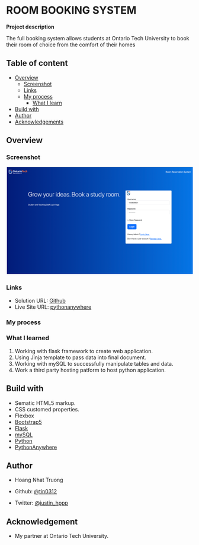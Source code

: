 # ROOM BOOKING SYSTEM

**Project description**

The full booking system allows students at Ontario Tech University to book their room of choice from the comfort of their homes

## Table of content

- [Overview](#overview)
  - [Screenshot](#screenshot)
  - [Links](#links)
  - [My process](#my-process)
    - [What I learn](#what-i-learned)
- [Build with](#build-with)
- [Author](#author)
- [Acknowledgements](#acknowledgement)

## Overview

### Screenshot

![Room-Booking-System](./screenshot.png)

### Links

- Solution URL: [Github](https://github.com/tin0312/roomBookingSystem)
- Live Site URL: [pythonanywhere](http://roomreservation.pythonanywhere.com/)

### My process

### What I learned

1. Working with flask framework to create web application.
2. Using Jinja template to pass data into final document.
3. Working with mySQL to successfully manipulate tables and data.
4. Work a third party hosting patform to host python application.

## Build with

- Sematic HTML5 markup.
- CSS customed properties.
- Flexbox
- [Bootstrap5](https://getbootstrap.com/docs/5.0/getting-started/introduction/)
- [Flask](https://flask.palletsprojects.com/en/2.3.x/)
- [mySQL](https://www.mysql.com/)
- [Python](https://www.python.org/)
- [PythonAnywhere](https://www.pythonanywhere.com/login/)

## Author

- Hoang Nhat Truong
- Github: [@tin0312](https://github.com/tin0312/roomBookingSystem)

- Twitter: [@justin_hppp](https://twitter.com/justin_hppp)

## Acknowledgement

- My partner at Ontario Tech University.  